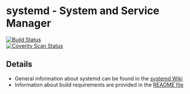 # systemd - System and Service Manager

[![Build Status](https://semaphoreci.com/api/v1/projects/28a5a3ca-3c56-4078-8b5e-7ed6ef912e14/443470/shields_badge.svg)](https://semaphoreci.com/systemd/systemd)<br/>
[![Coverity Scan Status](https://scan.coverity.com/projects/350/badge.svg)](https://scan.coverity.com/projects/350)

## Details

 * General information about systemd can be found in the [systemd Wiki](http://www.freedesktop.org/wiki/Software/systemd)
 * Information about build requirements are provided in the [README file](../master/README)
